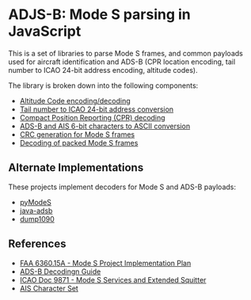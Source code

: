 # ADJS-B: Mode S parsing in JavaScript

This is a set of libraries to parse Mode S frames, and common payloads used for
aircraft identification and ADS-B (CPR location encoding, tail number to ICAO
24-bit address encoding, altitude codes).

The library is broken down into the following components:

- [Altitude Code encoding/decoding](altitude_code.js)
- [Tail number to ICAO 24-bit address conversion](callsign.js)
- [Compact Position Reporting (CPR) decoding](cpr.js)
- [ADS-B and AIS 6-bit characters to ASCII conversion](ext_squitter_callsign.js)
- [CRC generation for Mode S frames](mode_s_crc.js)
- [Decoding of packed Mode S frames](mode_s_message.js)

## Alternate Implementations

These projects implement decoders for Mode S and ADS-B payloads:

- [pyModeS](https://github.com/junzis/pyModeS)
- [java-adsb](https://github.com/openskynetwork/java-adsb)
- [dump1090](https://github.com/antirez/dump1090)

## References

- [FAA 6360.15A - Mode S Project Implementation Plan](https://www.faa.gov/documentLibrary/media/Order/6360.15A.pdf)
- [ADS-B Decodingn Guide](http://adsb-decode-guide.readthedocs.io/en/latest/index.html)
- [ICAO Doc 9871 - Mode S Services and Extended Squitter](https://store.icao.int/publications/technical-provisions-for-mode-s-services-and-extended-squitter-doc-9871-english-printed.html)
- [AIS Character Set](http://www.catb.org/gpsd/AIVDM.html#_ais_payload_data_types)

